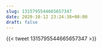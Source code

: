 ```yaml
---
slug: 1315795544665657347
date: 2020-10-12 23:24:38+00:00
draft: false
---
```


{{< tweet 1315795544665657347 >}}
